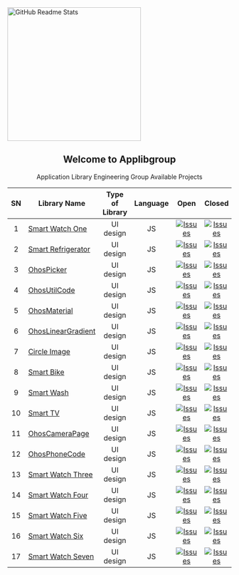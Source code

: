  <img width="300px" src="https://camo.githubusercontent.com/223670c984bbedad0cada8dbd3f392fb2b3453850a819fefe7440938c5592327/68747470733a2f2f6170706c696267726f75702e6769746875622e696f2f696d616765732f6170706c69625f6c6f676f2e706e67" align="center" alt="GitHub Readme Stats" />
 <h2 align="center">Welcome to Applibgroup</h2>
 <p align="center">Application Library Engineering Group Available Projects</p>
</p>



SN|Library Name|Type of Library|Language|Open|Closed|Available Issues|
|:-:|-|:-:|:-:|:-:|:-:|:-:|
|1|[Smart Watch One](https://github.com/applibgroup/smart_watch_one)|UI design|JS|<a href="https://github.com/applibgroup/smart_watch_one/issues"><img alt="Issues" src="https://img.shields.io/github/issues/applibgroup/smart_watch_one" /></a>|<a href="https://github.com/applibgroup/smart_watch_one/issues"><img alt="Issues" src="https://img.shields.io/github/issues-closed/applibgroup/smart_watch_one?color=0088ff" /></a>|<a href="https://github.com/applibgroup/smart_watch_one/issues"><img alt="Issues" src="https://img.shields.io/github/issues-raw/applibgroup/smart_watch_one/available?label=available%20issues" /></a>|
|2|[Smart Refrigerator](https://github.com/Applib-HarmonyOS/smart_refrigerator)|UI design|JS|<a href="https://github.com/Applib-HarmonyOS/smart_refrigerator/issues"><img alt="Issues" src="https://img.shields.io/github/issues/Applib-HarmonyOS/smart_refrigerator" /></a>|<a href="https://github.com/Applib-HarmonyOS/smart_refrigerator/issues"><img alt="Issues" src="https://img.shields.io/github/issues-closed/Applib-HarmonyOS/smart_refrigerator?color=0088ff" /></a>|<a href="https://github.com/Applib-HarmonyOS/smart_refrigerator/issues"><img alt="Issues" src="https://img.shields.io/github/issues-raw/Applib-HarmonyOS/smart_refrigerator/available?label=available%20issues" /></a>|
|3|[OhosPicker](https://github.com/applibgroup/OHOSPicker)|UI design|JS|<a href="https://github.com/applibgroup/OHOSPicker/issues"><img alt="Issues" src="https://img.shields.io/github/issues/applibgroup/OHOSPicker" /></a>|<a href="https://github.com/applibgroup/OHOSPicker/issues"><img alt="Issues" src="https://img.shields.io/github/issues-closed/applibgroup/OHOSPicker?color=0088ff" /></a>|<a href="https://github.com/applibgroup/OHOSPicker/issues"><img alt="Issues" src="https://img.shields.io/github/issues-raw/applibgroup/OHOSPicker/available?label=available%20issues" /></a>|
|4|[OhosUtilCode](https://github.com/applibgroup/OHOSUtilCode)|UI design|JS|<a href="https://github.com/applibgroup/OHOSUtilCode/issues"><img alt="Issues" src="https://img.shields.io/github/issues/applibgroup/OHOSUtilCode" /></a>|<a href="https://github.com/applibgroup/OHOSUtilCode/issues"><img alt="Issues" src="https://img.shields.io/github/issues-closed/applibgroup/OHOSUtilCode?color=0088ff" /></a>|<a href="https://github.com/applibgroup/OHOSUtilCode/issues"><img alt="Issues" src="https://img.shields.io/github/issues-raw/applibgroup/OHOSUtilCode/available?label=available%20issues" /></a>|
|5|[OhosMaterial](https://github.com/applibgroup/OHOSMaterial)|UI design|JS|<a href="https://github.com/applibgroup/OHOSMaterial/issues"><img alt="Issues" src="https://img.shields.io/github/issues/applibgroup/OHOSMaterial" /></a>|<a href="https://github.com/applibgroup/OHOSMaterial/issues"><img alt="Issues" src="https://img.shields.io/github/issues-closed/applibgroup/OHOSMaterial?color=0088ff" /></a>|<a href="https://github.com/applibgroup/OHOSMaterial/issues"><img alt="Issues" src="https://img.shields.io/github/issues-raw/applibgroup/OHOSMaterial/available?label=available%20issues" /></a>|
|6|[OhosLinearGradient](https://github.com/applibgroup/ohos-linear-gradient)|UI design|JS|<a href="https://github.com/applibgroup/ohos-linear-gradient/issues"><img alt="Issues" src="https://img.shields.io/github/issues/applibgroup/ohos-linear-gradient" /></a>|<a href="https://github.com/applibgroup/ohos-linear-gradient/issues"><img alt="Issues" src="https://img.shields.io/github/issues-closed/applibgroup/ohos-linear-gradient?color=0088ff" /></a>|<a href="https://github.com/applibgroup/ohos-linear-gradient/issues"><img alt="Issues" src="https://img.shields.io/github/issues-raw/applibgroup/ohos-linear-gradient/available?label=available%20issues" /></a>|
|7|[Circle Image](https://github.com/Applib-OpenHarmony/CircleImage)|UI design|JS|<a href="https://github.com/Applib-OpenHarmony/CircleImage/issues"><img alt="Issues" src="https://img.shields.io/github/issues/Applib-OpenHarmony/CircleImage" /></a>|<a href="https://github.com/Applib-OpenHarmony/CircleImage/issues"><img alt="Issues" src="https://img.shields.io/github/issues-closed/Applib-OpenHarmony/CircleImage?color=0088ff" /></a>|<a href="https://github.com/Applib-OpenHarmony/CircleImage/issues"><img alt="Issues" src="https://img.shields.io/github/issues-raw/Applib-OpenHarmony/CircleImage/available?label=available%20issues" /></a>|
|8|[Smart Bike](https://github.com/Applib-OpenHarmony/SmartBike)|UI design|JS|<a href="https://github.com/Applib-OpenHarmony/SmartBike/issues"><img alt="Issues" src="https://img.shields.io/github/issues/Applib-OpenHarmony/SmartBike" /></a>|<a href="https://github.com/Applib-OpenHarmony/SmartBike/issues"><img alt="Issues" src="https://img.shields.io/github/issues-closed/Applib-OpenHarmony/SmartBike?color=0088ff" /></a>|<a href="https://github.com/Applib-OpenHarmony/SmartBike/issues"><img alt="Issues" src="https://img.shields.io/github/issues-raw/Applib-OpenHarmony/SmartBike/available?label=available%20issues" /></a>|
|9|[Smart Wash](https://github.com/applibgroup/smart_wash)|UI design|JS|<a href="https://github.com/applibgroup/smart_wash/issues"><img alt="Issues" src="https://img.shields.io/github/issues/applibgroup/smart_wash" /></a>|<a href="https://github.com/applibgroup/smart_wash/issues"><img alt="Issues" src="https://img.shields.io/github/issues-closed/applibgroup/smart_wash?color=0088ff" /></a>|<a href="https://github.com/applibgroup/smart_wash/issues"><img alt="Issues" src="https://img.shields.io/github/issues-raw/applibgroup/smart_wash/available?label=available%20issues" /></a>|
|10|[Smart TV](https://github.com/applibgroup/smart_tv)|UI design|JS|<a href="https://github.com/applibgroup/smart_tv/issues"><img alt="Issues" src="https://img.shields.io/github/issues/applibgroup/smart_tv" /></a>|<a href="https://github.com/applibgroup/smart_tv/issues"><img alt="Issues" src="https://img.shields.io/github/issues-closed/applibgroup/smart_tv?color=0088ff" /></a>|<a href="https://github.com/applibgroup/smart_tv/issues"><img alt="Issues" src="https://img.shields.io/github/issues-raw/applibgroup/smart_tv/available?label=available%20issues" /></a>|
|11|[OhosCameraPage](https://github.com/applibgroup/OHOS_camera_page)|UI design|JS|<a href="https://github.com/applibgroup/OHOS_camera_page/issues"><img alt="Issues" src="https://img.shields.io/github/issues/applibgroup/OHOS_camera_page" /></a>|<a href="https://github.com/applibgroup/OHOS_camera_page/issues"><img alt="Issues" src="https://img.shields.io/github/issues-closed/applibgroup/OHOS_camera_page?color=0088ff" /></a>|<a href="https://github.com/applibgroup/OHOS_camera_page/issues"><img alt="Issues" src="https://img.shields.io/github/issues-raw/applibgroup/OHOS_camera_page/available?label=available%20issues" /></a>|
|12|[OhosPhoneCode](https://github.com/applibgroup/OHOSPhoneCode)|UI design|JS|<a href="https://github.com/applibgroup/OHOSPhoneCode/issues"><img alt="Issues" src="https://img.shields.io/github/issues/applibgroup/OHOSPhoneCode" /></a>|<a href="https://github.com/applibgroup/OHOSPhoneCode/issues"><img alt="Issues" src="https://img.shields.io/github/issues-closed/applibgroup/OHOSPhoneCode?color=0088ff" /></a>|<a href="https://github.com/applibgroup/OHOSPhoneCode/issues"><img alt="Issues" src="https://img.shields.io/github/issues-raw/applibgroup/OHOSPhoneCode/available?label=available%20issues" /></a>|
|13|[Smart Watch Three](https://github.com/applibgroup/smart_watch_three)|UI design|JS|<a href="https://github.com/applibgroup/smart_watch_three/issues"><img alt="Issues" src="https://img.shields.io/github/issues/applibgroup/smart_watch_three" /></a>|<a href="https://github.com/applibgroup/smart_watch_three/issues"><img alt="Issues" src="https://img.shields.io/github/issues-closed/applibgroup/smart_watch_three?color=0088ff" /></a>|<a href="https://github.com/applibgroup/smart_watch_three/issues"><img alt="Issues" src="https://img.shields.io/github/issues-raw/applibgroup/smart_watch_three/available?label=available%20issues" /></a>|
|14|[Smart Watch Four](https://github.com/applibgroup/smart_watch_four)|UI design|JS|<a href="https://github.com/applibgroup/smart_watch_four/issues"><img alt="Issues" src="https://img.shields.io/github/issues/applibgroup/smart_watch_four" /></a>|<a href="https://github.com/applibgroup/smart_watch_four/issues"><img alt="Issues" src="https://img.shields.io/github/issues-closed/applibgroup/smart_watch_four?color=0088ff" /></a>|<a href="https://github.com/applibgroup/smart_watch_four/issues"><img alt="Issues" src="https://img.shields.io/github/issues-raw/applibgroup/smart_watch_four/available?label=available%20issues" /></a>|
|15|[Smart Watch Five](https://github.com/applibgroup/smart_watch_five)|UI design|JS|<a href="https://github.com/applibgroup/smart_watch_five/issues"><img alt="Issues" src="https://img.shields.io/github/issues/applibgroup/smart_watch_five" /></a>|<a href="https://github.com/applibgroup/smart_watch_five/issues"><img alt="Issues" src="https://img.shields.io/github/issues-closed/applibgroup/smart_watch_five?color=0088ff" /></a>|<a href="https://github.com/applibgroup/smart_watch_five/issues"><img alt="Issues" src="https://img.shields.io/github/issues-raw/applibgroup/smart_watch_five/available?label=available%20issues" /></a>|
|16|[Smart Watch Six](https://github.com/applibgroup/smart_watch_six)|UI design|JS|<a href="https://github.com/applibgroup/smart_watch_six/issues"><img alt="Issues" src="https://img.shields.io/github/issues/applibgroup/smart_watch_six" /></a>|<a href="https://github.com/applibgroup/smart_watch_six/issues"><img alt="Issues" src="https://img.shields.io/github/issues-closed/applibgroup/smart_watch_six?color=0088ff" /></a>|<a href="https://github.com/applibgroup/smart_watch_six/issues"><img alt="Issues" src="https://img.shields.io/github/issues-raw/applibgroup/smart_watch_six/available?label=available%20issues" /></a>|
|17|[Smart Watch Seven](https://github.com/applibgroup/smart_watch_seven)|UI design|JS|<a href="https://github.com/applibgroup/smart_watch_seven/issues"><img alt="Issues" src="https://img.shields.io/github/issues/applibgroup/smart_watch_seven" /></a>|<a href="https://github.com/applibgroup/smart_watch_seven/issues"><img alt="Issues" src="https://img.shields.io/github/issues-closed/applibgroup/smart_watch_seven?color=0088ff" /></a>|<a href="https://github.com/applibgroup/smart_watch_seven/issues"><img alt="Issues" src="https://img.shields.io/github/issues-raw/applibgroup/smart_watch_seven/available?label=available%20issues" /></a>|
